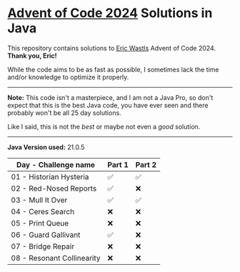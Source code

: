 # [Advent of Code 2024](https://adventofcode.com/2024) Solutions in Java

This repository contains solutions to [Eric Wastls](https://twitter.com/ericwastl) Advent of Code 2024.
<br>**Thank you, Eric!**

While the code aims to be as fast as possible,
I sometimes lack the time and/or knowledge to optimize it properly.

<hr>

**Note:** This code isn't a masterpiece, and I am not a Java Pro, so don't expect that this is the best Java code,
you have ever seen and there probably won't be all 25 day solutions.

Like I said, this is not the *best* or maybe not even a *good* solution.

<hr>

**Java Version used:** 21.0.5

| Day - Challenge name       | Part 1 | Part 2 |
|----------------------------|--------|--------|
| 01 - Historian Hysteria    | ✅      | ✅      |
| 02 - Red-Nosed Reports     | ✅      | ❌      |
| 03 - Mull It Over          | ✅      | ✅      |
| 04 - Ceres Search          | ❌      | ❌      |
| 05 - Print Queue           | ❌      | ❌      |
| 06 - Guard Gallivant       | ✅      | ❌      |
| 07 - Bridge Repair         | ❌      | ❌      |
| 08 - Resonant Collinearity | ❌      | ❌      |
